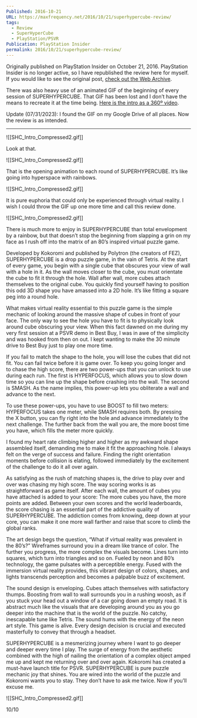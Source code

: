 ```yaml
---
Published: 2016-10-21
URL: https://maxfrequency.net/2016/10/21/superhypercube-review/
tags:
  - Review
  - SuperHyperCube
  - PlayStation/PSVR
Publication: PlayStation Insider
permalink: 2016/10/21/superhypercube-review/
---
```

Originally published on PlayStation Insider on October 21, 2016. PlayStation Insider is no longer active, so I have republished the review here for myself. If you would like to see the original post, [check out the Web Archive](http://web.archive.org/web/20161228141659/http://playstationinsider.com/2016/10/superhypercube-review/).

There was also heavy use of an animated GIF of the beginning of every session of SUPERHYPERCUBE. That GIF has been lost and I don’t have the means to recreate it at the time being. [Here is the intro as a 360º video](https://youtube.com/watch?v=ZOuzAEvBPa0&t=9).

Update (07/31/2023): I found the GIF on my Google Drive of all places. Now the review is as intended.

---

![[SHC_Intro_Compressed2.gif]]

Look at that.

![[SHC_Intro_Compressed2.gif]]

That is the opening animation to each round of SUPERHYPERCUBE.  It’s like going into hyperspace with rainbows.

![[SHC_Intro_Compressed2.gif]]

It is pure euphoria that could only be experienced through virtual reality. I wish I could throw the GIF up one more time and call this review done.

![[SHC_Intro_Compressed2.gif]]

There is much more to enjoy in SUPERHYPERCUBE than total envelopment by a rainbow, but that doesn’t stop the beginning from slapping a grin on my face as I rush off into the matrix of an 80’s inspired virtual puzzle game.

Developed by Kokoromi and published by Polytron (the creators of FEZ), SUPERHYPERCUBE is a drop puzzle game, in the vain of Tetris. At the start of every game, you begin with a single cube that obscures your view of wall with a hole in it. As the wall moves closer to the cube, you must orientate the cube to fit it through the hole. Wall after wall, more cubes attach themselves to the original cube. You quickly find yourself having to position this odd 3D shape you have amassed into a 2D hole. It’s like fitting a square peg into a round hole.

What makes virtual reality essential to this puzzle game is the simple mechanic of looking around the massive shape of cubes in front of your face. The only way to see the hole you have to fit is to physically look around cube obscuring your view. When this fact dawned on me during my very first session at a PSVR demo in Best Buy, I was in awe of the simplicity and was hooked from then on out. I kept wanting to make the 30 minute drive to Best Buy just to play one more time.

If you fail to match the shape to the hole, you will lose the cubes that did not fit. You can fail twice before it is game over. To keep you going longer and to chase the high score, there are two power-ups that you can unlock to use during each run. The first is HYPERFOCUS, which allows you to slow down time so you can line up the shape before crashing into the wall. The second is SMASH. As the name implies, this power-up lets you obliterate a wall and advance to the next.

To use these power-ups, you have to use BOOST to fill two meters: HYPERFOCUS takes one meter, while SMASH requires both. By pressing the X button, you can fly right into the hole and advance immediately to the next challenge. The further back from the wall you are, the more boost time you have, which fills the meter more quickly.

I found my heart rate climbing higher and higher as my awkward shape assembled itself, demanding me to make it fit the approaching hole. I always felt on the verge of success and failure. Finding the right orientation moments before collision is elating, followed immediately by the excitement of the challenge to do it all over again.

As satisfying as the rush of matching shapes is, the drive to play over and over was chasing my high score. The way scoring works is as straightforward as game itself. After each wall, the amount of cubes you have attached is added to your score: The more cubes you have, the more points are added. Between your own scores and the world leaderboards, the score chasing is an essential part of the addictive quality of SUPERHYPERCUBE. The addiction comes from knowing, deep down at your core, you can make it one more wall farther and raise that score to climb the global ranks. 

The art design begs the question, “What if virtual reality was prevalent in the 80’s?” Wireframes surround you in a dream like trance of color. The further you progress, the more complex the visuals become. Lines turn into squares, which turn into triangles and so on. Fueled by neon and 80’s technology, the game pulsates with a perceptible energy. Fused with the immersion virtual reality provides, this vibrant design of colors, shapes, and lights transcends perception and becomes a palpable buzz of excitement. 

The sound design is enveloping. Cubes attach themselves with satisfactory thumps. Boosting from wall to wall surrounds you in a rushing woosh, as if you stuck your head out a window of a car going down an empty road. It is abstract much like the visuals that are developing around you as you go deeper into the machine that is the world of the puzzle. No catchy, inescapable tune like Tetris. The sound hums with the energy of the neon art style. This game is alive. Every design decision is crucial and executed masterfully to convey that through a headset.

SUPERHYPERCUBE is a mesmerizing journey where I want to go deeper and deeper every time I play. The surge of energy from the aesthetic combined with the high of nailing the orientation of a complex object amped me up and kept me returning over and over again. Kokoromi has created a must-have launch title for PSVR. SUPERHYPERCUBE is pure puzzle mechanic joy that shines. You are wired into the world of the puzzle and Kokoromi wants you to stay. They don’t have to ask me twice. Now if you’ll excuse me.

![[SHC_Intro_Compressed2.gif]]

10/10